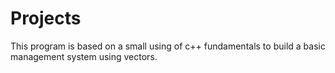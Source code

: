 # Projects
This program is based on a small using of c++ fundamentals to build a basic management system using vectors.
